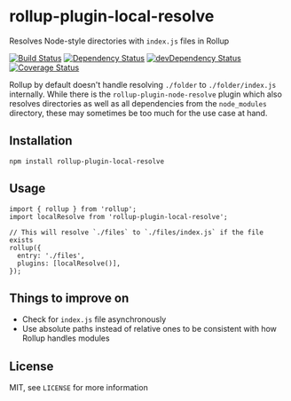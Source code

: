 # rollup-plugin-local-resolve
Resolves Node-style directories with `index.js` files in Rollup

[![Build Status](https://travis-ci.org/frostney/rollup-plugin-local-resolve.svg?branch=master)](https://travis-ci.org/frostney/rollup-plugin-local-resolve) [![Dependency Status](https://david-dm.org/frostney/rollup-plugin-local-resolve.svg)](https://david-dm.org/frostney/rollup-plugin-local-resolve) [![devDependency Status](https://david-dm.org/frostney/rollup-plugin-local-resolve/dev-status.svg)](https://david-dm.org/frostney/rollup-plugin-local-resolve#info=devDependencies) [![Coverage Status](https://coveralls.io/repos/github/frostney/rollup-plugin-local-resolve/badge.svg?branch=master)](https://coveralls.io/github/frostney/rollup-plugin-local-resolve?branch=master)

Rollup by default doesn't handle resolving `./folder` to `./folder/index.js` internally. While there is the `rollup-plugin-node-resolve` plugin which also resolves directories as well as all dependencies from the `node_modules` directory, these may sometimes be too much for the use case at hand.

## Installation
```
npm install rollup-plugin-local-resolve
```

## Usage
```
import { rollup } from 'rollup';
import localResolve from 'rollup-plugin-local-resolve';

// This will resolve `./files` to `./files/index.js` if the file exists
rollup({
  entry: './files',
  plugins: [localResolve()],
});
```

## Things to improve on
- Check for `index.js` file asynchronously
- Use absolute paths instead of relative ones to be consistent with how Rollup handles modules

## License
MIT, see `LICENSE` for more information
